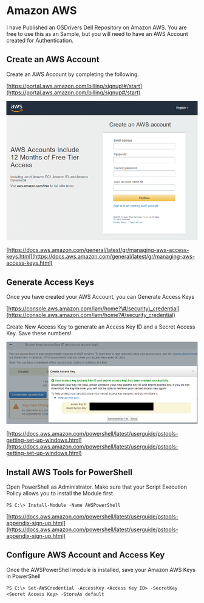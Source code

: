 # Amazon AWS

I have Published an OSDrivers Dell Repository on Amazon AWS. You are free to use this as an Sample, but you will need to have an AWS Account created for Authentication.

## Create an AWS Account

Create an AWS Account by completing the following.

[https://portal.aws.amazon.com/billing/signup\#/start](https://portal.aws.amazon.com/billing/signup#/start)

![](../../.gitbook/assets/2018-02-05_14-19-40.png)

[https://docs.aws.amazon.com/general/latest/gr/managing-aws-access-keys.html](https://docs.aws.amazon.com/general/latest/gr/managing-aws-access-keys.html)

## Generate Access Keys

Once you have created your AWS Account, you can Generate Access Keys

[https://console.aws.amazon.com/iam/home?\#/security\_credential](https://console.aws.amazon.com/iam/home?#/security_credential)

Create New Access Key to generate an Access Key ID and a Secret Access Key. Save these numbers!

![](../../.gitbook/assets/2018-02-05_14-23-31.png)

[https://docs.aws.amazon.com/powershell/latest/userguide/pstools-getting-set-up-windows.html](https://docs.aws.amazon.com/powershell/latest/userguide/pstools-getting-set-up-windows.html)

## Install AWS Tools for PowerShell

Open PowerShell as Administrator. Make sure that your Script Execution Policy allows you to install the Module first

```text
PS C:\> Install-Module -Name AWSPowerShell
```

[https://docs.aws.amazon.com/powershell/latest/userguide/pstools-appendix-sign-up.html](https://docs.aws.amazon.com/powershell/latest/userguide/pstools-appendix-sign-up.html)

## Configure AWS Account and Access Key

Once the AWSPowerShell module is installed, save your Amazon AWS Keys in PowerShell

```text
PS C:\> Set-AWSCredential -AccessKey <Access Key ID> -SecretKey <Secret Access Key> -StoreAs default
```


